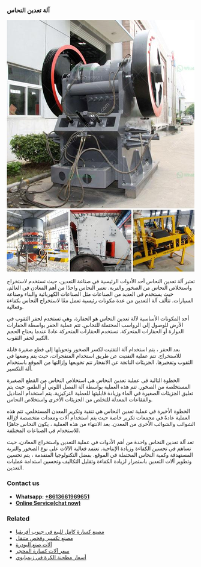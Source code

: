 <h3>آلة تعدين النحاس</h3><img src='1701746257.jpg' alt=''><p>تعتبر آلة تعدين النحاس أحد الأدوات الرئيسية في صناعة التعدين، حيث تستخدم لاستخراج واستخلاص النحاس من الصخور والتربة. تعتبر النحاس واحدًا من أهم المعادن في العالم، حيث يستخدم في العديد من الصناعات مثل الصناعات الكهربائية والبناء وصناعة السيارات. تتألف آلة التعدين من عدة مكونات رئيسية تعمل معًا لاستخراج النحاس بكفاءة وفعالية.</p><p>أحد المكونات الأساسية لآلة تعدين النحاس هو الحفارة، وهي تستخدم لحفر الثقوب في الأرض للوصول إلى الرواسب المحتملة للنحاس. تتم عملية الحفر بواسطة الحفارات الدوارة أو الحفارات المتحركة. تستخدم الحفارات المتحركة عادةً عندما يحتاج الحجم الكبير لحفر الثقوب.</p><p>بعد الحفر ، يتم استخدام آلة التفتيت لكسر الصخور وتحويلها إلى قطع صغيرة قابلة للاستخراج. تتم عملية التفتيت عن طريق استخدام المتفجرات، حيث يتم وضعها في الثقوب وتفجيرها. الجزيئات الناتجة عن الانفجار تتم تجويعها وإزالتها من الموقع باستخدام آلة التكسير.</p><p>الخطوة التالية في عملية تعدين النحاس هي استخلاص النحاس من القطع الصغيرة المستخلصة من الصخور. تتم هذه العملية بواسطة آلة الفصل اللوني أو الطفو، حيث يتم تعليق الجزيئات الصغيرة في الماء وزيادة قابليتها للعملية التركيزية. يتم استخدام المناديل والفقاعات المعدلة للتخلص من الجزيئات الأخرى واستخلاص النحاس.</p><p>الخطوة الأخيرة في عملية تعدين النحاس هي تنقية وتكرير المعدن المستخلص. تتم هذه العملية عادةً في مجمعات تكرير خاصة حيث يتم استخدام آلات ومعدات متخصصة لإزالة الشوائب والشوائب الأخرى من المعدن. بعد الانتهاء من هذه العملية ، يكون النحاس جاهزًا للاستخدام في الصناعات المختلفة.</p><p>تعد آلة تعدين النحاس واحدة من أهم الأدوات في عملية التعدين واستخراج المعادن، حيث تساهم في تحسين الكفاءة وزيادة الإنتاجية. تعتمد فعالية الآلات على نوع الصخور والتربة المستهدفة وكمية النحاس المحتملة في الموقع. بفضل التكنولوجيا المتقدمة ، يتم تحسين وتطوير آلات التعدين باستمرار لزيادة الكفاءة وتقليل التكاليف وتحسين استدامة عمليات التعدين.</p><h3>Contact us</h3><ul><li><strong>Whatsapp:&nbsp;<a href="https://wa.me/8613661969651">+8613661969651</a></strong></li><li><a href="https://swt.shibang-china.com/?git&amp;zhl&amp;آلة تعدين النحاس"><strong>Online Service(chat now)</strong></a></li></ul><h3>Related</h3><ul><li><a href='مصنع كسارة كامل للبيع في جنوب أفريقيا.md'>مصنع كسارة كامل للبيع في جنوب أفريقيا</a></li><li><a href='مصنع تكسير وفحص متنقل.md'>مصنع تكسير وفحص متنقل</a></li><li><a href='آلات صنع البودرة.md'>آلات صنع البودرة</a></li><li><a href='سعر آلات كسارة المحجر.md'>سعر آلات كسارة المحجر</a></li><li><a href='أسعار مطحنة الكرة في زيمبابوي.md'>أسعار مطحنة الكرة في زيمبابوي</a></li></ul>